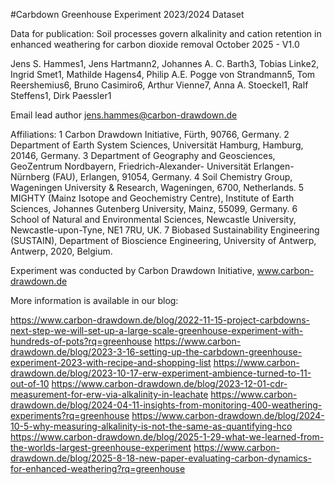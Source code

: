 #Carbdown Greenhouse Experiment 2023/2024 Dataset

Data for publication:
Soil processes govern alkalinity and cation retention in enhanced weathering for carbon dioxide removal
October 2025 - V1.0

Jens S. Hammes1, Jens Hartmann2, Johannes A. C. Barth3, Tobias Linke2, Ingrid Smet1, Mathilde Hagens4, Philip A.E. Pogge von Strandmann5, Tom Reershemius6, Bruno Casimiro6, Arthur Vienne7, Anna A. Stoeckel1, Ralf Steffens1, Dirk Paessler1

Email lead author jens.hammes@carbon-drawdown.de

Affiliations: 1 Carbon Drawdown Initiative, Fürth, 90766, Germany. 2 Department of Earth System Sciences, Universität Hamburg, Hamburg, 20146, Germany. 3 Department of Geography and Geosciences, GeoZentrum Nordbayern, Friedrich-Alexander- Universität Erlangen-Nürnberg (FAU), Erlangen, 91054, Germany. 4 Soil Chemistry Group, Wageningen University & Research, Wageningen, 6700, Netherlands. 5 MIGHTY (Mainz Isotope and Geochemistry Centre), Institute of Earth Sciences, Johannes Gutenberg University, Mainz, 55099, Germany. 6 School of Natural and Environmental Sciences, Newcastle University, Newcastle-upon-Tyne, NE1 7RU, UK. 7 Biobased Sustainability Engineering (SUSTAIN), Department of Bioscience Engineering, University of Antwerp, Antwerp, 2020, Belgium.

Experiment was conducted by Carbon Drawdown Initiative, www.carbon-drawdown.de

More information is available in our blog:

https://www.carbon-drawdown.de/blog/2022-11-15-project-carbdowns-next-step-we-will-set-up-a-large-scale-greenhouse-experiment-with-hundreds-of-pots?rq=greenhouse
https://www.carbon-drawdown.de/blog/2023-3-16-setting-up-the-carbdown-greenhouse-experiment-2023-with-recipe-and-shopping-list
https://www.carbon-drawdown.de/blog/2023-10-17-erw-experiment-ambience-turned-to-11-out-of-10
https://www.carbon-drawdown.de/blog/2023-12-01-cdr-measurement-for-erw-via-alkalinity-in-leachate
https://www.carbon-drawdown.de/blog/2024-04-11-insights-from-monitoring-400-weathering-experiments?rq=greenhouse
https://www.carbon-drawdown.de/blog/2024-10-5-why-measuring-alkalinity-is-not-the-same-as-quantifying-hco
https://www.carbon-drawdown.de/blog/2025-1-29-what-we-learned-from-the-worlds-largest-greenhouse-experiment
https://www.carbon-drawdown.de/blog/2025-8-18-new-paper-evaluating-carbon-dynamics-for-enhanced-weathering?rq=greenhouse